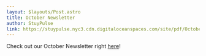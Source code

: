 ```yaml
---
layout: $layouts/Post.astro
title: October Newsletter
author: StuyPulse
link: https://stuypulse.nyc3.cdn.digitaloceanspaces.com/site/pdf/October%20Newsletter%202021.pdf
---
```

Check out our October Newsletter right [here](https://stuypulse.nyc3.cdn.digitaloceanspaces.com/site/pdf/October%20Newsletter%202021.pdf)! 